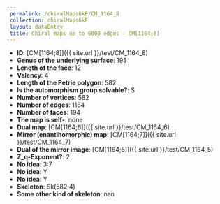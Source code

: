 ```yaml
--- 
 permalink: /chiralMaps6kE/CM_1164_8 
 collection: chiralMaps6kE
 layout: dataEntry
 title: Chiral maps up to 6000 edges - CM[1164;8]
---
```


- **ID**: [CM[1164;8]]({{ site.url }}/test/CM_1164_8)
- **Genus of the underlying surface**: 195
- **Length of the face**: 12
- **Valency**: 4
- **Length of the Petrie polygon**: 582
- **Is the automorphism group solvable?**: S
- **Number of vertices**: 582
- **Number of edges**: 1164
- **Number of faces**: 194
- **The map is self-**: none
- **Dual map**: [CM[1164;6]]({{ site.url }}/test/CM_1164_6)
- **Mirror (enantihomorphic) map**: [CM[1164;7]]({{ site.url }}/test/CM_1164_7)
- **Dual of the mirror image**: [CM[1164;5]]({{ site.url }}/test/CM_1164_5)
- **Z_q-Exponent?**: 2
- **No idea**:  3:7
- **No idea**: Y
- **No idea**: Y
- **Skeleton**: Sk(582;4)
- **Some other kind of skeleton**: nan
